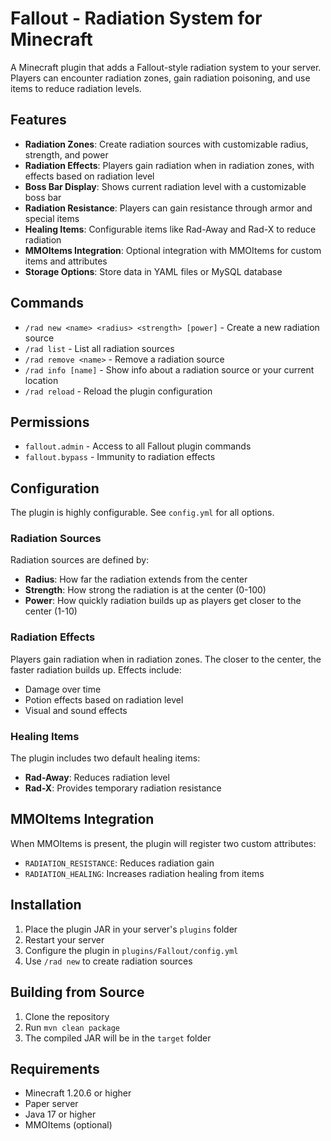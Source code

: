 # Fallout - Radiation System for Minecraft

A Minecraft plugin that adds a Fallout-style radiation system to your server. Players can encounter radiation zones, gain radiation poisoning, and use items to reduce radiation levels.

## Features

- **Radiation Zones**: Create radiation sources with customizable radius, strength, and power
- **Radiation Effects**: Players gain radiation when in radiation zones, with effects based on radiation level
- **Boss Bar Display**: Shows current radiation level with a customizable boss bar
- **Radiation Resistance**: Players can gain resistance through armor and special items
- **Healing Items**: Configurable items like Rad-Away and Rad-X to reduce radiation
- **MMOItems Integration**: Optional integration with MMOItems for custom items and attributes
- **Storage Options**: Store data in YAML files or MySQL database

## Commands

- `/rad new <name> <radius> <strength> [power]` - Create a new radiation source
- `/rad list` - List all radiation sources
- `/rad remove <name>` - Remove a radiation source
- `/rad info [name]` - Show info about a radiation source or your current location
- `/rad reload` - Reload the plugin configuration

## Permissions

- `fallout.admin` - Access to all Fallout plugin commands
- `fallout.bypass` - Immunity to radiation effects

## Configuration

The plugin is highly configurable. See `config.yml` for all options.

### Radiation Sources

Radiation sources are defined by:
- **Radius**: How far the radiation extends from the center
- **Strength**: How strong the radiation is at the center (0-100)
- **Power**: How quickly radiation builds up as players get closer to the center (1-10)

### Radiation Effects

Players gain radiation when in radiation zones. The closer to the center, the faster radiation builds up.
Effects include:
- Damage over time
- Potion effects based on radiation level
- Visual and sound effects

### Healing Items

The plugin includes two default healing items:
- **Rad-Away**: Reduces radiation level
- **Rad-X**: Provides temporary radiation resistance

## MMOItems Integration

When MMOItems is present, the plugin will register two custom attributes:
- `RADIATION_RESISTANCE`: Reduces radiation gain
- `RADIATION_HEALING`: Increases radiation healing from items

## Installation

1. Place the plugin JAR in your server's `plugins` folder
2. Restart your server
3. Configure the plugin in `plugins/Fallout/config.yml`
4. Use `/rad new` to create radiation sources

## Building from Source

1. Clone the repository
2. Run `mvn clean package`
3. The compiled JAR will be in the `target` folder

## Requirements

- Minecraft 1.20.6 or higher
- Paper server
- Java 17 or higher
- MMOItems (optional) 